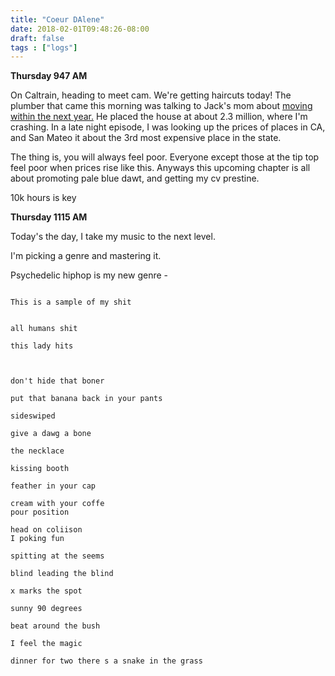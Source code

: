 ```yaml
---
title: "Coeur DAlene"
date: 2018-02-01T09:48:26-08:00
draft: false
tags : ["logs"]
---
```



**Thursday 947 AM**

On Caltrain, heading to meet cam. We're getting haircuts today! The plumber that came this morning was talking to Jack's mom about <a href="https://en.wikipedia.org/wiki/Coeur_d%27Alene,_Idaho">moving within the next year.</a> He placed the house at about 2.3 million, where I'm crashing. In a late night episode, I was looking up the prices of places in CA, and San Mateo it about the 3rd most expensive place in the state.

The thing is, you will always feel poor. Everyone except those at the tip top feel poor when prices rise like this. Anyways this upcoming chapter is all about promoting pale blue dawt, and getting my cv prestine.


10k hours is key


**Thursday 1115 AM**

Today's the day, I take my music to the next level.

I'm picking a genre and mastering it.

Psychedelic hiphop is my new genre -

```

This is a sample of my shit


all humans shit

this lady hits



don't hide that boner

put that banana back in your pants

sideswiped

give a dawg a bone

the necklace

kissing booth

feather in your cap

cream with your coffe
pour position

head on coliison
I poking fun

spitting at the seems

blind leading the blind

x marks the spot

sunny 90 degrees

beat around the bush

I feel the magic

dinner for two there s a snake in the grass

```
